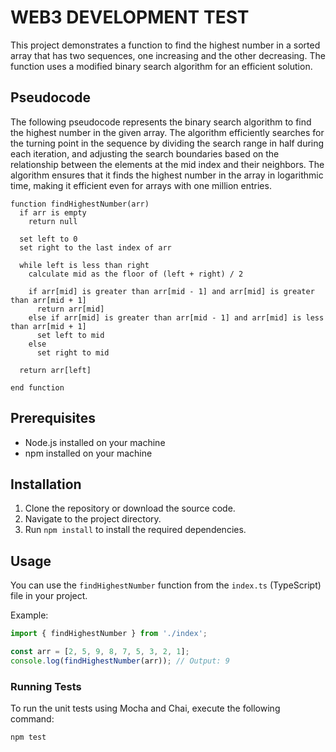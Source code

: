# WEB3 DEVELOPMENT TEST

This project demonstrates a function to find the highest number in a sorted array that has two sequences, one increasing and the other decreasing. The function uses a modified binary search algorithm for an efficient solution.

## Pseudocode

The following pseudocode represents the binary search algorithm to find the highest number in the given array. The algorithm efficiently searches for the turning point in the sequence by dividing the search range in half during each iteration, and adjusting the search boundaries based on the relationship between the elements at the mid index and their neighbors. The algorithm ensures that it finds the highest number in the array in logarithmic time, making it efficient even for arrays with one million entries.

```
function findHighestNumber(arr)
  if arr is empty
    return null

  set left to 0
  set right to the last index of arr

  while left is less than right
    calculate mid as the floor of (left + right) / 2

    if arr[mid] is greater than arr[mid - 1] and arr[mid] is greater than arr[mid + 1]
      return arr[mid]
    else if arr[mid] is greater than arr[mid - 1] and arr[mid] is less than arr[mid + 1]
      set left to mid
    else
      set right to mid

  return arr[left]

end function
```


## Prerequisites

- Node.js installed on your machine
- npm installed on your machine

## Installation

1. Clone the repository or download the source code.
2. Navigate to the project directory.
3. Run `npm install` to install the required dependencies.

## Usage

You can use the `findHighestNumber` function from the `index.ts` (TypeScript) file in your project.

Example:

```typescript
import { findHighestNumber } from './index';

const arr = [2, 5, 9, 8, 7, 5, 3, 2, 1];
console.log(findHighestNumber(arr)); // Output: 9
```

### Running Tests

To run the unit tests using Mocha and Chai, execute the following command:

```
npm test
```